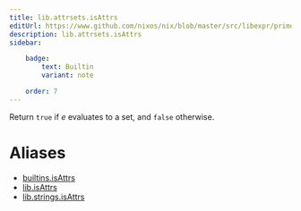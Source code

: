 ```yaml
---
title: lib.attrsets.isAttrs
editUrl: https://www.github.com/nixos/nix/blob/master/src/libexpr/primops.cc
description: lib.attrsets.isAttrs
sidebar:

    badge:
        text: Builtin
        variant: note

    order: 7
---
```


Return `true` if *e* evaluates to a set, and `false` otherwise.


# Aliases

- [builtins.isAttrs](reference/builtins/builtins-isAttrs)
- [lib.isAttrs](reference/lib/lib-isAttrs)
- [lib.strings.isAttrs](reference/lib/strings/lib-strings-isAttrs)


